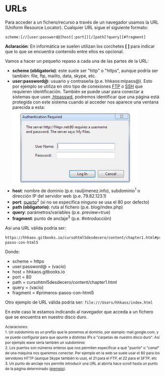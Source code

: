 # URLs

Para acceder a un fichero/recurso a través de un navegador usamos la URL (Uniform Resource Locator). Cualquier URL sigue el siguiente formato:

```
scheme:[//[user:password@]host[:port]][/]path[?query][#fragment]
```

**Aclaración**: En informática se suelen utilizan los corchetes **[ ]** para indicar que lo que se encuentra contenido entre ellos es opcional.

Vamos a hacer un pequeño repaso a cada una de las partes de la URL:

* **scheme (obligatorio)**: este suele ser "http" o "https", aunque podría ser también: file, ftp, mailto, data, skype, etc.
* **user:password@**: usuario y contraseña (p.e. hhkaos:mipass@). Esto por ejemplo se utiliza en otro tipo de conexiones [FTP](https://es.wikipedia.org/wiki/File_Transfer_Protocol) o [SSH](https://es.wikipedia.org/wiki/Secure_Shell) que requieren identificación. También se puede usar para conectar a sistemas que usen [.htpasswd](https://en.wikipedia.org/wiki/.htpasswd), podremos identificar que una página está protegida con este sistema cuando al acceder nos aparece una ventana parecida a esta:<br>![](../images/htpasswd.jpg)
* **host**: nombre de dominio (p.e. rauljimenez.info), subdominio<sup>1</sup> o dirección IP del servidor web (p.e. 79.82.123.1)
* **port**: [puerto](https://es.wikipedia.org/wiki/Puerto_de_red)<sup>2</sup> (si no se especifica ninguno se usa el 80 por defecto)
* **path (obligatorio)**: ruta al fichero (p.e. blog/index.php)
* **query**: parámetros/variables (p.e. preview=true)
* **fragment**: punto de anclaje<sup>3</sup> (p.e. #introducción)

Así una URL válida podría ser:
```
https://hhkaos.gitbooks.io/cursohtml5desdecero/content/chapter1.html#primeros-pasos-con-html5
```
Donde:
- scheme = https
- user:password@ = (vacío)
- host = hhkaos.gitbooks.io
- port = 80
- path = cursohtml5desdecero/content/chapter1.html
- query = (vacío)
- fragment = #primeros-pasos-con-html5 

Otro ejemplo de URL válida podría ser: ```file:///Users/hhkaos/index.html```

En este caso le estamos indicando al navegador que acceda a un fichero que se encuentra en nuestro disco duro.

<small>Aclaraciones:</small><br>
<small>1. Un subdominio es un prefijo que le ponemos al dominio, por ejemplo: mail.google.com, y se puede configurar para que apunte a distintas IPs o "carpetas de nuestro disco duro". Así por ejemplo www sería también un subdominio</small><br>
<small>2. Los puertos son números enteros que nos permiten especificar a qué "*puerta*" o "*canal*" de una máquina nos queremos conectar. Por ejemplo en la web se suele usar el 80 para los servidores HTTP (aunque Skype también lo usa), el 21 para el FTP, el 22 para el SFTP, etc</small><br>
<small>3. Un punto de anclaje nos permite introducir una URL al abrirla hace scroll hasta un punto de la página determinado ([ejemplo](https://es.wikipedia.org/wiki/HTML#C.C3.B3digos_HTML_b.C3.A1sicos)).</small><br>